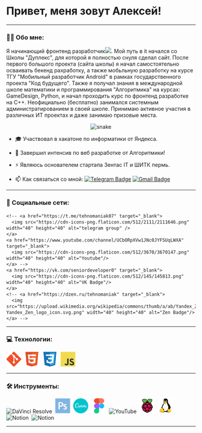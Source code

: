 
# Привет, меня зовут Алексей!

---

### :man_technologist: Обо мне:

Я начинающий фронтенд разработчик<img src="https://media.giphy.com/media/WUlplcMpOCEmTGBtBW/giphy.gif" width="30px">. Мой путь в it начался со Школы "Дуплекс", для которой я полностью снуля сделал сайт. После первого большого проекта (сайта школы) я начал самостоятельно осваивать бекенд рахработку, а также мобьльную разработку на курсе ТГУ "Мобильный разработчик Android" в рамках государственного проекта "Код будущего". Также я получал знания в международной школе математики и программирования "Алгоритмика" на курсах: GameDesign, Python, и начал проходить курс по фронтенд разработке на C++. Неофициально (бесплатно) занимался системным администратированием в своей школе. Принимаю активное участия в различных ИТ проектах и даже занимаю призовые места.

<p align="center">
 <img width="600" src="assets/github-snake.svg" alt="snake"/>
</p>

- :mortar_board: Участвовал в хакатоне по информатики от Яндекса.

- :seedling: Завершил интенсив по веб разработке от Алгоритмики!

- :zap: Являюсь основателем стартапа Зентас IT и ШИТК пермь.

- :mailbox: Как связаться со мной: [![Telegram Badge](https://img.shields.io/badge/-filimonovalexey-blue?style=flat&logo=Telegram&logoColor=white)](https://t.me/fristyIT) [![Gmail Badge](https://img.shields.io/badge/-Gmail-red?style=flat&logo=Gmail&logoColor=white)](mailto:antalkon789@gmail.com)

---

### 🤝 Социальные сети:

  <div id="badges">

    <!-- <a href="https://t.me/tehnomaniak07" target="_blank">
      <img src="https://cdn-icons-png.flaticon.com/512/2111/2111646.png" width="40" height="40" alt="telegram group" />
    </a>
    <a href="https://www.youtube.com/channel/UCbORpXVw1JNc0JYFSUqLWXA" target="_blank">
      <img src="https://cdn-icons-png.flaticon.com/512/3670/3670147.png" width="40" height="40" alt="Youtube"/>
    </a> -->
    <a href="https://vk.com/seniordeveloper0" target="_blank">
      <img src="https://cdn-icons-png.flaticon.com/512/145/145813.png" width="40" height="40" alt="VK Badge"/>
    </a>
    <!-- <a href="https://dzen.ru/tehnomaniak" target="_blank">
      <img src="https://upload.wikimedia.org/wikipedia/commons/thumb/a/ab/Yandex_Zen_logo_icon.svg/1024px-Yandex_Zen_logo_icon.svg.png" width="40" height="40" alt="Zen Badge"/>
    </a> -->
  </div>

---

### 💻 Технологии:

<div>
  <img src="https://github.com/devicons/devicon/blob/master/icons/git/git-original.svg" title="git" alt="git" width="40" height="40"/>&nbsp
  <img src="https://github.com/devicons/devicon/blob/master/icons/html5/html5-original.svg" title="html5" alt="html5" width="40" height="40"/>&nbsp
  <img src="https://github.com/devicons/devicon/blob/master/icons/css3/css3-original.svg" title="css" alt="css" width="40" height="40"/>&nbsp
  <img src="https://github.com/devicons/devicon/blob/master/icons/javascript/javascript-original.svg" title="javascript" alt="javascript" width="40" height="40"/>&nbsp
 
</div>

---

### 🛠 Инструменты:

<div>
  <img src="https://upload.wikimedia.org/wikipedia/commons/9/90/DaVinci_Resolve_17_logo.svg" title="DaVinci Resolve" alt="DaVinci Resolve" width="40" height="40"/>&nbsp;
  <img src="https://github.com/devicons/devicon/blob/master/icons/photoshop/photoshop-plain.svg" title="photoshop" alt="photoshop" width="40" height="40"/>&nbsp;
  <img src="https://github.com/devicons/devicon/blob/master/icons/canva/canva-original.svg" title="canva" alt="canva" width="40" height="40"/>&nbsp;
  <img src="https://github.com/devicons/devicon/blob/master/icons/figma/figma-original.svg" title="figma" alt="figma" width="40" height="40"/>&nbsp;
  <img src="https://upload.wikimedia.org/wikipedia/commons/9/9e/YouTube_Logo_%282013-2017%29.svg" title="YouTube" alt="YouTube" width="40" height="40"/>&nbsp;
  <img src="https://github.com/devicons/devicon/blob/master/icons/raspberrypi/raspberrypi-original.svg" title="raspberrypi" alt="raspberrypi" width="40" height="40"/>&nbsp;
  <img src="https://github.com/devicons/devicon/blob/master/icons/linux/linux-original.svg" title="linux" alt="linux" width="40" height="40"/>&nbsp;
  <img src="https://upload.wikimedia.org/wikipedia/commons/e/e9/Notion-logo.svg" title="Notion" alt="Notion" width="40" height="40"/>&nbsp;
    <img src="https://upload.wikimedia.org/wikipedia/commons/thumb/1/15/Breezeicons-apps-48-blender.svg/1200px-Breezeicons-apps-48-blender.svg.png" title="Notion" alt="Notion" width="40" height="40"/>&nbsp;
</div>

---

<!-- ### 💻 Пройденные курсы:

| Курсы                                                           | Дата              |
| ----------------------------------------------------------------| :---------------: |
| algoritmika.org/GameDesign                                      | 09/2020 - 05/2021 |
| algoritmika.org/Python 1год                                     | 09/2021 - 05/2022 |
| algoritmika.org/Python 2год                                     | 09/2022 - 03/2023 |
| algoritmika.org/3d моделирование в Blender                      | 08/2023 - 09/2023 |
| stepik.org/Веб-разработка для начинающих: HTML и CSS            | 12/2022 - 01/2023 |
| stepik.org/JavaScript для начинающих                            | 01/2023 - 02/2023 |
| stepik.org/Web-технологии: начальный уровень                    | 01/2023 - 01/2023 |
| it-school.tgu-dpo.ru/Мобильный разработчик Android              | 09/2023 - xx/2024 |
| algoritmika.org/Фронтенд c++                                    | 09/2023 - 05/2024 |
| YouTube/Видеоуроки на разные темы                               | 05/2020 - xx/xxxx |
--- -->

